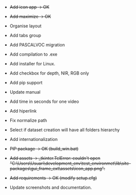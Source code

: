* ~~Add icon app -> OK~~
* ~~Add maximize -> OK~~
* Organise layout
* Add tabs group
* Add PASCALVOC migration
* Add compilation to .exe
* Add installer for Linux.
* Add checkbox for depth, NIR, RGB only
* Add pip support
* Update manual
* Add time in seconds for one video
* Add hiperlink
* Fix normalize path
* Select if dataset creation will have all folders hierarchy
* Add internationalization
* ~~PIP package -> OK (build_win.bat)~~
* ~~Add assets -> _tkinter.TclError: couldn't open "C:\Users\Usuari\development_env\test_environmet\lib\site-packages\gui_frame_ext\assets\icon_app.png":~~
* ~~Add requirements -> OK (modify setup.cfg)~~

* Update screenshots and documentation.

